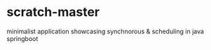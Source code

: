 # scratch-master
minimalist application showcasing synchnorous &amp; scheduling in java springboot 
